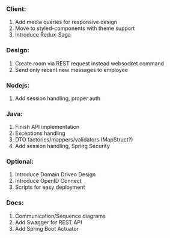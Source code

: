 ### Client:
1. Add media queries for responsive design
2. Move to styled-components with theme support
3. Introduce Redux-Saga

### Design:
1. Create room via REST request instead websocket command
2. Send only recent new messages to employee

### Nodejs:
1. Add session handling, proper auth

### Java:
1. Finish API implementation
2. Exceptions handling
3. DTO factories/mappers/validators (MapStruct?)
4. Add session handling, Spring Security

### Optional:
1. Introduce Domain Driven Design
2. Introduce OpenID Connect
3. Scripts for easy deployment

### Docs:
1. Communication/Sequence diagrams
2. Add Swagger for REST API 
3. Add Spring Boot Actuator
